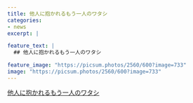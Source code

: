 ```yaml
---
title: 他人に抱かれるもう一人のワタシ
categories:
- news
excerpt: |

feature_text: |
  ## 他人に抱かれるもう一人のワタシ

feature_image: "https://picsum.photos/2560/600?image=733"
image: "https://picsum.photos/2560/600?image=733"
---
```


[他人に抱かれるもう一人のワタシ](https://www.necoweb.com/neco/program/detail.php?id=5633&)
